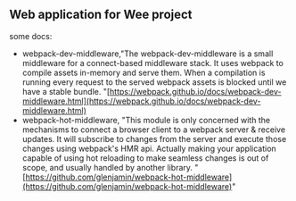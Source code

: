 Web application for Wee project
----------------

some docs:
* webpack-dev-middleware,"The webpack-dev-middleware is a small middleware for a connect-based middleware stack. It uses webpack to compile assets in-memory and serve them. When a compilation is running every request to the served webpack assets is blocked until we have a stable bundle. "[https://webpack.github.io/docs/webpack-dev-middleware.html](https://webpack.github.io/docs/webpack-dev-middleware.html)
* webpack-hot-middleware, "This module is only concerned with the mechanisms to connect a browser client to a webpack server & receive updates. It will subscribe to changes from the server and execute those changes using webpack's HMR api. Actually making your application capable of using hot reloading to make seamless changes is out of scope, and usually handled by another library. "[https://github.com/glenjamin/webpack-hot-middleware](https://github.com/glenjamin/webpack-hot-middleware)"


